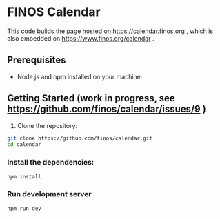 # FINOS Calendar

This code builds the page hosted on https://calendar.finos.org , which is also embedded on https://www.finos.org/calendar .

## Prerequisites

- Node.js and npm installed on your machine.

## Getting Started (work in progress, see https://github.com/finos/calendar/issues/9 )

1. Clone the repository:

```bash
git clone https://github.com/finos/calendar.git
cd calendar
```

### Install the dependencies:

```bash
npm install
```

### Run development server

```bash
npm run dev
```
